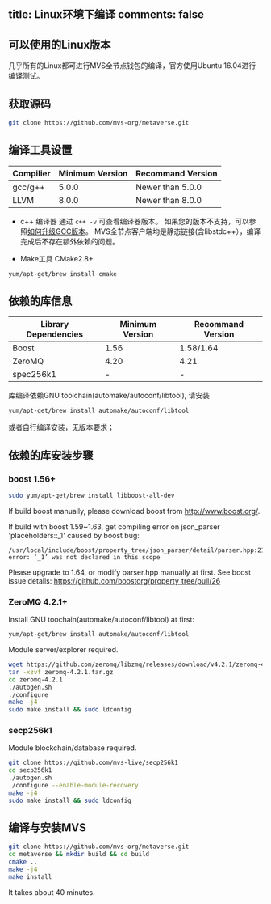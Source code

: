 title: Linux环境下编译
comments: false
---

## 可以使用的Linux版本
几乎所有的Linux都可进行MVS全节点钱包的编译，官方使用Ubuntu 16.04进行编译测试。

## 获取源码
```bash
git clone https://github.com/mvs-org/metaverse.git
```

## 编译工具设置
| Compilier | Minimum Version |  Recommand Version |
| --------------------------------- | ----------------- | ------------ |
| gcc/g++ |   5.0.0               |  Newer than 5.0.0 |
| LLVM    |   8.0.0               |  Newer than 8.0.0 |
* c++ 编译器
通过 `c++ -v` 可查看编译器版本。
如果您的版本不支持，可以参照[如何升级GCC版本](/helpdoc/upgrade-gcc.html)。
MVS全节点客户端均是静态链接(含libstdc++），编译完成后不存在额外依赖的问题。

* Make工具
CMake2.8+
```bash
yum/apt-get/brew install cmake
```


## 依赖的库信息
| Library Dependencies | Minimum Version | Recommand Version |
| --------------------------------- | ----------------- | ------------ |
| Boost     |   1.56               |  1.58/1.64      |
| ZeroMQ|   4.20               |  4.21           |
| spec256k1 |   -                  |  -              |

库编译依赖GNU toolchain\(automake/autoconf/libtool\), 请安装
```bash
yum/apt-get/brew install automake/autoconf/libtool
```
或者自行编译安装，无版本要求；


## 依赖的库安装步骤
### boost 1.56+
```bash
sudo yum/apt-get/brew install libboost-all-dev
```
If build boost manually, please download boost from <http://www.boost.org/>.

If build with boost 1.59~1.63, get compiling error on json_parser 'placeholders::_1' caused by boost bug:
```
/usr/local/include/boost/property_tree/json_parser/detail/parser.hpp:217:52: error: ‘_1’ was not declared in this scope
```
Please upgrade to 1.64, or modify parser.hpp manually at first.
See boost issue details: <https://github.com/boostorg/property_tree/pull/26>

### ZeroMQ 4.2.1+
Install GNU toochain(automake/autoconf/libtool) at first:
```bash
yum/apt-get/brew install automake/autoconf/libtool
```
Module server/explorer required.
```bash
wget https://github.com/zeromq/libzmq/releases/download/v4.2.1/zeromq-4.2.1.tar.gz
tar -xzvf zeromq-4.2.1.tar.gz
cd zeromq-4.2.1
./autogen.sh
./configure
make -j4
sudo make install && sudo ldconfig
```

### secp256k1 
Module blockchain/database required.
```bash
git clone https://github.com/mvs-live/secp256k1
cd secp256k1
./autogen.sh
./configure --enable-module-recovery
make -j4
sudo make install && sudo ldconfig
```

## 编译与安装MVS
```bash
git clone https://github.com/mvs-org/metaverse.git
cd metaverse && mkdir build && cd build
cmake ..
make -j4
make install
```
It takes about 40 minutes.
